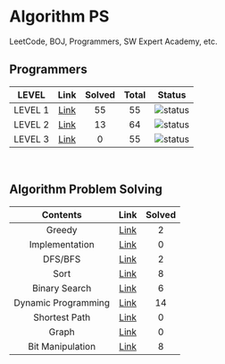 # Algorithm PS

LeetCode, BOJ, Programmers, SW Expert Academy, etc.

## Programmers

| LEVEL                          | Link    | Solved | Total |  Status             |
| :--------------------------: | :-----------:  | :---------:  | :------: |:---------------:|
| LEVEL 1 |  [Link](./programmers/level1/README.md) | 55 | 55 | ![status][Done] |
| LEVEL 2 |  [Link](./programmers/level2/README.md) | 13 | 64 | ![status][Doing] |
| LEVEL 3 |  [Link](./programmers/level3/README.md) | 0 | 55 | ![status][Doing] |

</br>


## Algorithm Problem Solving

| Contents                          | Link    | Solved |
| :--------------------------: | :-----------:  | :---------:  |
| Greedy |  [Link](./Greedy/README.md) | 2 |
| Implementation |  [Link](./Implementation/README.md) | 0 |
| DFS/BFS |  [Link](./DFS-BFS/README.md) | 2 |
| Sort |  [Link](./Sort/README.md) | 8 |
| Binary Search |  [Link](./Binary-Search/README.md) | 6 |
| Dynamic Programming |  [Link](./Dynamic-Programming/README.md) | 14 |
| Shortest Path |  [Link](./Shortest-Path/README.md) | 0 |
| Graph |  [Link](./Graph/README.md) | 0 |
| Bit Manipulation |  [Link](./Bit-Manipulation/README.md) | 8 |

<br>

[DOING]: https://img.shields.io/badge/-DOING-31AE0F
[DONE]: https://img.shields.io/badge/-DONE-0885CC
